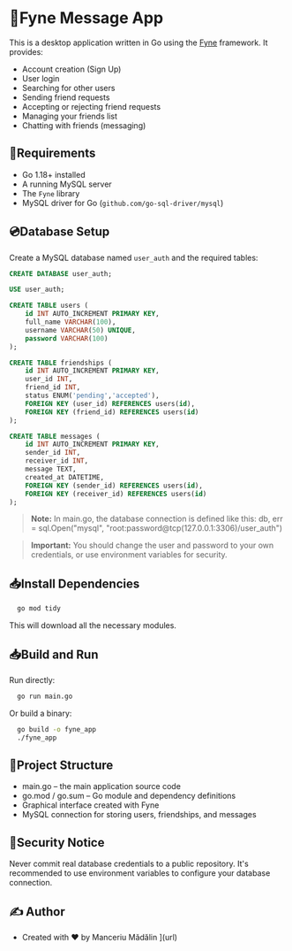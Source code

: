 #  💬Fyne Message App

This is a desktop application written in Go using the [Fyne](https://fyne.io/) framework. It provides:

- Account creation (Sign Up)
- User login
- Searching for other users
- Sending friend requests
- Accepting or rejecting friend requests
- Managing your friends list
- Chatting with friends (messaging)

## 📖Requirements

- Go 1.18+ installed
- A running MySQL server
- The `Fyne` library
- MySQL driver for Go (`github.com/go-sql-driver/mysql`)

## 💿Database Setup

Create a MySQL database named `user_auth` and the required tables:

```sql
CREATE DATABASE user_auth;

USE user_auth;

CREATE TABLE users (
    id INT AUTO_INCREMENT PRIMARY KEY,
    full_name VARCHAR(100),
    username VARCHAR(50) UNIQUE,
    password VARCHAR(100)
);

CREATE TABLE friendships (
    id INT AUTO_INCREMENT PRIMARY KEY,
    user_id INT,
    friend_id INT,
    status ENUM('pending','accepted'),
    FOREIGN KEY (user_id) REFERENCES users(id),
    FOREIGN KEY (friend_id) REFERENCES users(id)
);

CREATE TABLE messages (
    id INT AUTO_INCREMENT PRIMARY KEY,
    sender_id INT,
    receiver_id INT,
    message TEXT,
    created_at DATETIME,
    FOREIGN KEY (sender_id) REFERENCES users(id),
    FOREIGN KEY (receiver_id) REFERENCES users(id)
);
```

> **Note:** In main.go, the database connection is defined like this:
> db, err = sql.Open("mysql", "root:password@tcp(127.0.0.1:3306)/user_auth")

>  **Important:** You should change the user and password to your own credentials, or use environment variables for security.

## 📥Install Dependencies

 ```bat
   go mod tidy
   ```
This will download all the necessary modules.

## 📥Build and Run

Run directly:
 ```bat
   go run main.go
   ```
Or build a binary:
```bat
  go build -o fyne_app
  ./fyne_app
   ```

## 📁Project Structure

- main.go – the main application source code
- go.mod / go.sum – Go module and dependency definitions
- Graphical interface created with Fyne
- MySQL connection for storing users, friendships, and messages

## 🔐Security Notice

Never commit real database credentials to a public repository.
It's recommended to use environment variables to configure your database connection.

## ✍️ Author

- Created with ❤️ by Manceriu Mădălin
](url)
